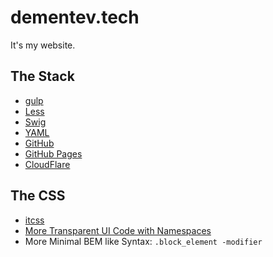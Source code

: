 # dementev.tech
It's my website.

## The Stack
- [gulp](http://gulpjs.com/)
- [Less](http://lesscss.org/)
- [Swig](http://node-swig.github.io/swig-templates/)
- [YAML](http://yaml.org/)
- [GitHub](https://github.com/)
- [GitHub Pages](https://pages.github.com/)
- [CloudFlare](https://www.cloudflare.com/)

## The CSS
- [itcss](http://itcss.io/)
- [More Transparent UI Code with Namespaces](http://csswizardry.com/2015/03/more-transparent-ui-code-with-namespaces/)
- More Minimal BEM like Syntax: `.block_element -modifier`
